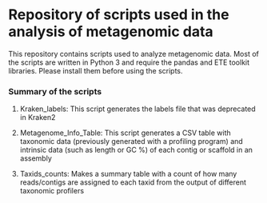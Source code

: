 
# Repository of scripts used in the analysis of metagenomic data 

This repository contains scripts used to analyze metagenomic data. Most of the scripts are written in Python 3 and require the pandas and ETE toolkit libraries. Please install them before using the scripts. 

### Summary of the scripts 

1. Kraken_labels: This script generates the labels file that was deprecated in Kraken2

2. Metagenome_Info_Table: This script generates a CSV table with taxonomic data (previously generated with a profiling program) and intrinsic data (such as length or GC %) of each contig or scaffold in an assembly

3. Taxids_counts: Makes a summary table with a count of how many reads/contigs are assigned to each taxid from the output of different taxonomic profilers

